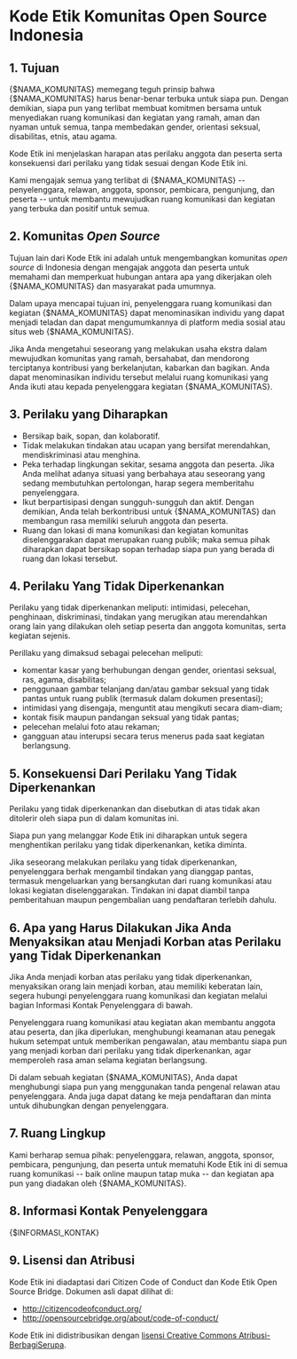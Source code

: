 # Kode Etik Komunitas Open Source Indonesia

## 1. Tujuan

{$NAMA_KOMUNITAS} memegang teguh prinsip bahwa {$NAMA_KOMUNITAS} harus benar-benar terbuka untuk siapa pun. Dengan demikian, siapa pun yang terlibat membuat komitmen bersama untuk menyediakan ruang komunikasi dan kegiatan yang ramah, aman dan nyaman untuk semua, tanpa membedakan gender, orientasi seksual, disabilitas, etnis, atau agama.

Kode Etik ini menjelaskan harapan atas perilaku anggota dan peserta serta konsekuensi dari perilaku yang tidak sesuai dengan Kode Etik ini.

Kami mengajak semua yang terlibat di {$NAMA_KOMUNITAS} -- penyelenggara, relawan, anggota, sponsor, pembicara, pengunjung, dan peserta -- untuk membantu mewujudkan ruang komunikasi dan kegiatan yang terbuka dan positif untuk semua.

## 2. Komunitas _Open Source_

Tujuan lain dari Kode Etik ini adalah untuk mengembangkan komunitas _open source_ di Indonesia dengan mengajak anggota dan peserta untuk memahami dan memperkuat hubungan antara apa yang dikerjakan oleh {$NAMA_KOMUNITAS} dan masyarakat pada umumnya.

Dalam upaya mencapai tujuan ini, penyelenggara ruang komunikasi dan kegiatan {$NAMA_KOMUNITAS} dapat menominasikan individu yang dapat menjadi teladan dan dapat mengumumkannya di platform media sosial atau situs web {$NAMA_KOMUNITAS}.

Jika Anda mengetahui seseorang yang melakukan usaha ekstra dalam mewujudkan komunitas yang ramah, bersahabat, dan mendorong terciptanya kontribusi yang berkelanjutan, kabarkan dan bagikan. Anda dapat menominasikan individu tersebut melalui ruang komunikasi yang Anda ikuti atau kepada penyelenggara kegiatan {$NAMA_KOMUNITAS}.

## 3. Perilaku yang Diharapkan

- Bersikap baik, sopan, dan kolaboratif.
- Tidak melakukan tindakan atau ucapan yang bersifat merendahkan, mendiskriminasi atau menghina.
- Peka terhadap lingkungan sekitar, sesama anggota dan peserta. Jika Anda melihat adanya situasi yang berbahaya atau seseorang yang sedang membutuhkan pertolongan, harap segera memberitahu penyelenggara.
- Ikut berpartisipasi dengan sungguh-sungguh dan aktif. Dengan demikian, Anda telah berkontribusi untuk {$NAMA_KOMUNITAS} dan membangun rasa memiliki seluruh anggota dan peserta.
- Ruang dan lokasi di mana komunikasi dan kegiatan komunitas diselenggarakan dapat merupakan ruang publik; maka semua pihak diharapkan dapat bersikap sopan terhadap siapa pun yang berada di ruang dan lokasi tersebut.

## 4. Perilaku Yang Tidak Diperkenankan

Perilaku yang tidak diperkenankan meliputi: intimidasi, pelecehan, penghinaan, diskriminasi, tindakan yang merugikan atau merendahkan orang lain yang dilakukan oleh setiap peserta dan anggota komunitas, serta kegiatan sejenis.

Perillaku yang dimaksud sebagai pelecehan meliputi:

- komentar kasar yang berhubungan dengan gender, orientasi seksual, ras, agama, disabilitas;
- penggunaan gambar telanjang dan/atau gambar seksual yang tidak pantas untuk ruang publik (termasuk dalam dokumen presentasi);
- intimidasi yang disengaja, menguntit atau mengikuti secara diam-diam;
- kontak fisik maupun pandangan seksual yang tidak pantas;
- pelecehan melalui foto atau rekaman;
- gangguan atau interupsi secara terus menerus pada saat kegiatan berlangsung.

## 5. Konsekuensi Dari Perilaku Yang Tidak Diperkenankan

Perilaku yang tidak diperkenankan dan disebutkan di atas tidak akan ditolerir oleh siapa pun di dalam komunitas ini.

Siapa pun yang melanggar Kode Etik ini diharapkan untuk segera menghentikan perilaku yang tidak diperkenankan, ketika diminta.

Jika seseorang melakukan perilaku yang tidak diperkenankan, penyelenggara berhak mengambil tindakan yang dianggap pantas, termasuk mengeluarkan yang bersangkutan dari ruang komunikasi atau lokasi kegiatan diselenggarakan. Tindakan ini dapat diambil tanpa pemberitahuan maupun pengembalian uang pendaftaran terlebih dahulu.

## 6. Apa yang Harus Dilakukan Jika Anda Menyaksikan atau Menjadi Korban atas Perilaku yang Tidak Diperkenankan

Jika Anda menjadi korban atas perilaku yang tidak diperkenankan, menyaksikan orang lain menjadi korban, atau memiliki keberatan lain, segera hubungi penyelenggara ruang komunikasi dan kegiatan melalui bagian Informasi Kontak Penyelenggara di bawah.

Penyelenggara ruang komunikasi atau kegiatan akan membantu anggota atau peserta, dan jika diperlukan, menghubungi keamanan atau penegak hukum setempat untuk memberikan pengawalan, atau membantu siapa pun yang menjadi korban dari perilaku yang tidak diperkenankan, agar memperoleh rasa aman selama kegiatan berlangsung.

Di dalam sebuah kegiatan {$NAMA_KOMUNITAS}, Anda dapat menghubungi siapa pun yang menggunakan tanda pengenal relawan atau penyelenggara. Anda juga dapat datang ke meja pendaftaran dan minta untuk dihubungkan dengan penyelenggara.

## 7. Ruang Lingkup

Kami berharap semua pihak: penyelenggara, relawan, anggota, sponsor, pembicara, pengunjung, dan peserta untuk mematuhi Kode Etik ini di semua ruang komunikasi -- baik online maupun tatap muka -- dan kegiatan apa pun yang diadakan oleh {$NAMA_KOMUNITAS}.

## 8. Informasi Kontak Penyelenggara

{$INFORMASI_KONTAK}

## 9. Lisensi dan Atribusi

Kode Etik ini diadaptasi dari Citizen Code of Conduct dan Kode Etik Open Source Bridge. Dokumen asli dapat dilihat di:

- http://citizencodeofconduct.org/
- http://opensourcebridge.org/about/code-of-conduct/

Kode Etik ini didistribusikan dengan [lisensi Creative Commons Atribusi-BerbagiSerupa](https://creativecommons.org/licenses/by-sa/3.0/deed.id).
